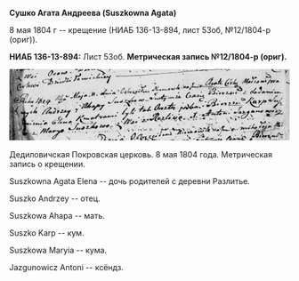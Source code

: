 **Сушко Агата Андреева (Suszkowna Agata)**

8 мая 1804 г -- крещение (НИАБ 136-13-894, лист 53об, №12/1804-р
(ориг)).

**НИАБ 136-13-894:** Лист 53об. **Метрическая запись №12/1804-р
(ориг).**

![](./media/d78fcacc1f22133b58a9925c57fb64255c78bee1.png)

Дедиловичская Покровская церковь. 8 мая 1804 года. Метрическая запись о
крещении.

Suszkowna Agata Elena -- дочь родителей с деревни Разлитье.

Suszko Andrzey -- отец.

Suszkowa Ahapa -- мать.

Suszko Karp -- кум.

Suszkowa Maryia -- кума.

Jazgunowicz Antoni -- ксёндз.
